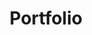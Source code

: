 ---
title: Portfolio
layout: portfolio
permalink: /portfolio/
show_excerpts: true
entries_layout: list
---